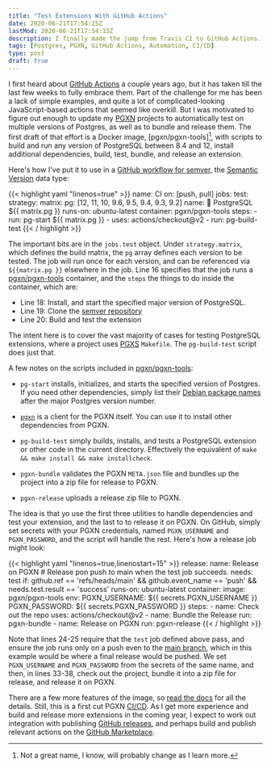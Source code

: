 ```yaml
---
title: "Test Extensions With GitHub Actions"
date: 2020-06-21T17:54:15Z
lastMod: 2020-06-21T17:54:15Z
description: I finally made the jump from Travis CI to GitHub Actions. Here’s how you can, too.
tags: [Postgres, PGXN, GitHub Actions, Automation, CI/CD]
type: post
draft: true
---
```


I first heard about [GitHub Actions] a couple years ago, but it has taken till
the last few weeks to fully embrace them. Part of the challenge for me has been
a lack of simple examples, and quite a lot of complicated-looking
JavaScript-based actions that seemed like overkill. But I was motivated to
figure out enough to update my [PGXN] projects to automatically test on multiple
versions of Postgres, as well as to bundle and release them. The first draft of
that effort is a Docker image, [pgxn/pgxn-tools][^may-rename], with scripts to
build and run any version of PostgreSQL between 8.4 and 12, install additional
dependencies, build, test, bundle, and release an extension.

Here's how I've put it to use in a [GitHub workflow for semver], the
[Semantic Version] data type:

{{< highlight yaml "linenos=true" >}}
name: CI
on: [push, pull]
jobs:
  test:
    strategy:
      matrix:
        pg: [12, 11, 10, 9.6, 9.5, 9.4, 9.3, 9.2]
    name: 🐘 PostgreSQL ${{ matrix.pg }}
    runs-on: ubuntu-latest
    container: pgxn/pgxn-tools
    steps:
      - run: pg-start ${{ matrix.pg }}
      - uses: actions/checkout@v2
      - run: pg-build-test
{{< / highlight >}}

The important bits are in the `jobs.test` object. Under `strategy.matrix`, which
defines the build matrix, the `pg` array defines each version to be tested. The
job will run once for each version, and can be referenced via `${{matrix.pg }}`
elsewhere in the job. Line 16 specifies that the job runs a [pgxn/pgxn-tools]
container, and the `steps` the things to do inside the container, which are:

*   Line 18: Install, and start the specified major version of PostgreSQL.
*   Line 19: Clone the [semver repository]
*   Line 20: Build and test the extension

The intent here is to cover the vast majority of cases for testing PostgreSQL
extensions, where a project uses [PGXS] `Makefile`. The `pg-build-test` script
does just that.

A few notes on the scripts included in [pgxn/pgxn-tools]:

*   `pg-start` installs, initializes, and starts the specified version of Postgres.
    If you need other dependencies, simply list their [Debian package names]
    after the major Postgres version number.

*   [`pgxn`] is a client for the PGXN itself. You can use it to install
    other dependencies from PGXN.

*   `pg-build-test` simply builds, installs, and tests a PostgreSQL extension or
    other code in the current directory. Effectively the equivalent of
    `make && make install && make installcheck`.

*   `pgxn-bundle` validates the PGXN `META.json` file and bundles up the
    project into a zip file for release to PGXN.

*   `pgxn-release` uploads a release zip file to PGXN.

The idea is that yo use the first three utilities to handle dependencies and
test your extension, and the last to to release it on PGXN. On GitHub, simply
set secrets with your PGXN credentials, named `PGXN_USERNAME` and
`PGXN_PASSWORD`, and the script will handle the rest. Here's how a release job
might look:

{{< highlight yaml "linenos=true,linenostart=15" >}}
  release:
    name: Release on PGXN
    # Release pon push to main when the test job succeeds.
    needs: test
    if: github.ref == 'refs/heads/main' && github.event_name == 'push' && needs.test.result == 'success'
    runs-on: ubuntu-latest
    container:
      image: pgxn/pgxn-tools
      env:
        PGXN_USERNAME: ${{ secrets.PGXN_USERNAME }}
        PGXN_PASSWORD: ${{ secrets.PGXN_PASSWORD }}
    steps:
      - name: Check out the repo
        uses: actions/checkout@v2
      - name: Bundle the Release
        run: pgxn-bundle
      - name: Release on PGXN
        run: pgxn-release
{{< / highlight >}}

Note that lines 24-25 require that the `test` job defined above pass, and ensure
the job runs only on a push even to the [main branch], which in this example
would be where a final release would be pushed. We set `PGXN_USERNAME` and
`PGXN_PASSWORD` from the secrets of the same name, and then, in lines 33-38,
check out the project, bundle it into a zip file for release, and release it on
PGXN.

There are a few more features of the image, so [read the docs][pgxn/pgxn-tools]
for all the details. Still, this is a first cut PGXN [CI/CD]. As I get more
experience and build and release more extensions in the coming year, I expect to
work out integration with publishing [GitHub releases], and perhaps build and
publish relevant actions on the [GitHub Marketplace].


  [GitHub Actions]: https://github.com/features/actions
  [PGXN]: https://pgxn.org/ "PGXN: The PostgreSQL Extension Network"
  [pgxn/pgxn-tools]: https://hub.docker.com/repository/docker/pgxn/pgxn-tools
  [GitHub workflow for semver]: https://github.com/theory/pg-semver/blob/c56d76dcbe85e0348b44c6c098560a0df7ab25a5/.github/workflows/ci.yml
  [Semantic Version]: https://semver.org
  [semver repository]: https://github.com/theory/pg-semver
  [Debian package names]: https://www.debian.org/distrib/packages#search_packages
    "Search Debian Packages"
  [PGXS]: https://www.postgresql.org/docs/current/extend-pgxs.html
    "PostgreSQL Extension Building Infrastructure"
  [`pgxn`]: https://github.com/pgxn/pgxnclient
  [main branch]: https://www.hanselman.com/blog/EasilyRenameYourGitDefaultBranchFromMasterToMain.aspx
    "Easily rename your Git default branch from master to main"
  [CI/CD]: https://en.wikipedia.org/wiki/CI/CD "Wikipedia: “CI/CD”"
  [GitHub releases]: https://help.github.com/en/github/administering-a-repository/managing-releases-in-a-repository
  [GitHub Marketplace]: https://github.com/marketplace

  [^may-rename]: Not a great name, I know, will probably change as I learn more.
